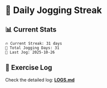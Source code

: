 # 🏃 Daily Jogging Streak

## 📊 Current Stats

```
🔥 Current Streak: 31 days
🏃 Total Jogging Days: 31
📅 Last Jog: 2025-10-26
```

## 📝 Exercise Log

Check the detailed log: **[LOGS.md](logs/LOGS.md)**